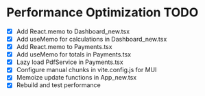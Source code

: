 # Performance Optimization TODO

- [x] Add React.memo to Dashboard_new.tsx
- [x] Add useMemo for calculations in Dashboard_new.tsx
- [x] Add React.memo to Payments.tsx
- [x] Add useMemo for totals in Payments.tsx
- [x] Lazy load PdfService in Payments.tsx
- [x] Configure manual chunks in vite.config.js for MUI
- [x] Memoize update functions in App_new.tsx
- [x] Rebuild and test performance
